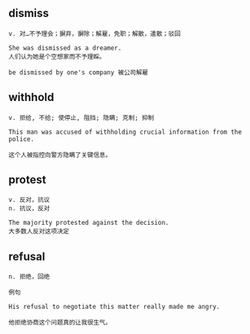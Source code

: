 ## dismiss
```
v. 对…不予理会；摒弃，摒除；解雇，免职；解散，遣散；驳回

She was dismissed as a dreamer.
人们认为她是个空想家而不予理睬。

be dismissed by one's company 被公司解雇
```

## withhold
```
v. 拒给, 不给; 使停止, 阻挡; 隐瞒; 克制; 抑制

This man was accused of withholding crucial information from the police.

这个人被指控向警方隐瞒了关键信息。
```

## protest
```
v. 反对，抗议
n. 抗议，反对

The majority protested against the decision.
大多数人反对这项决定
```
## refusal
```
n. 拒绝，回绝

例句

His refusal to negotiate this matter really made me angry.

他拒绝协商这个问题真的让我很生气。
```